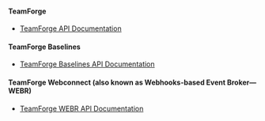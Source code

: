 #### TeamForge
 * [TeamForge API Documentation](https://forge.collab.net/apidoc/)

#### TeamForge Baselines
 * [TeamForge Baselines API Documentation](https://documenter.getpostman.com/view/7877371/TVetcS9W)

#### TeamForge Webconnect (also known as Webhooks-based Event Broker—WEBR)
 * [TeamForge WEBR API Documentation](https://documenter.getpostman.com/view/7877371/Szmh2cLL?version=latest)